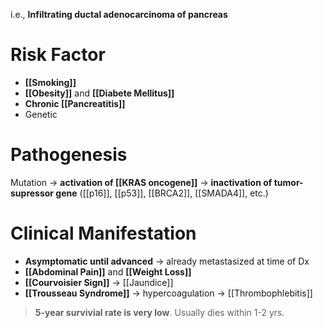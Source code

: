 i.e., **Infiltrating ductal adenocarcinoma of pancreas**

# Risk Factor
- **[[Smoking]]**
- **[[Obesity]]** and **[[Diabete Mellitus]]**
- **Chronic [[Pancreatitis]]**
- Genetic

# Pathogenesis
Mutation -> **activation of [[KRAS oncogene]]** -> **inactivation of tumor-supressor gene** ([[p16]], [[p53]], [[BRCA2]], [[SMADA4]], etc.)

# Clinical Manifestation
- **Asymptomatic until advanced** -> already metastasized at time of Dx
- **[[Abdominal Pain]]** and **[[Weight Loss]]**
- **[[Courvoisier Sign]]** -> [[Jaundice]]
- **[[Trousseau Syndrome]]** -> hypercoagulation -> [[Thrombophlebitis]]
> **5-year survivial rate is very low**. Usually dies within 1-2 yrs. 